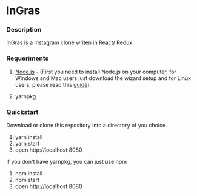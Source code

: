 InGras
================

### Description
InGras is a Instagram clone writen in React/ Redux.


### Requeriments

1. [Node.js](https://nodejs.org/en/download/) - (First you need to install Node.js on your computer, for Windows and Mac users just download the wizard setup and for Linux users, please read this [guide](https://www.digitalocean.com/community/tutorials/how-to-install-node-js-on-an-ubuntu-14-04-server)).

2. yarnpkg

### Quickstart
Download or clone this repository into a directory of you choice.

1. yarn install
2. yarn start
3. open http://localhost:8080


If you don't have yarnpkg, you can just use npm

1. npm install
2. npm start
3. open http://localhost:8080

